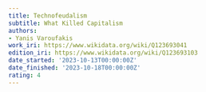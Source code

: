 ```yaml
---
title: Technofeudalism
subtitle: What Killed Capitalism
authors:
- Yanis Varoufakis
work_iri: https://www.wikidata.org/wiki/Q123693041
edition_iri: https://www.wikidata.org/wiki/Q123693103
date_started: '2023-10-13T00:00:00Z'
date_finished: '2023-10-18T00:00:00Z'
rating: 4
---
```


